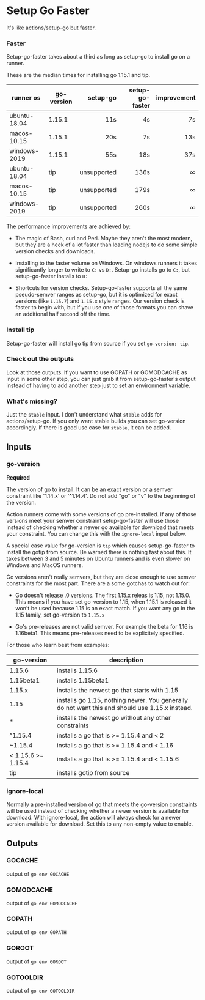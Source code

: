 # Setup Go Faster

It's like actions/setup-go but faster.

### Faster

Setup-go-faster takes about a third as long as setup-go to install go on a runner.

These are the median times for installing go 1.15.1 and tip.

| runner os    | go-version |    setup-go | setup-go-faster | improvement |
|--------------|------------|------------:|----------------:|------------:|
| ubuntu-18.04 | 1.15.1     |         11s |              4s |          7s |
| macos-10.15  | 1.15.1     |         20s |              7s |         13s |
| windows-2019 | 1.15.1     |         55s |             18s |         37s |
| ubuntu-18.04 | tip        | unsupported |            136s |           ∞ |
| macos-10.15  | tip        | unsupported |            179s |           ∞ |
| windows-2019 | tip        | unsupported |            260s |           ∞ |

The performance improvements are achieved by:

- The magic of Bash, curl and Perl. Maybe they aren't the most modern, but they are a heck of a lot faster than loading
  nodejs to do some simple version checks and downloads.

- Installing to the faster volume on Windows. On windows runners it takes significantly longer to write to `C:` vs
  `D:`. Setup-go installs go to `C:`, but setup-go-faster installs to `D:`

- Shortcuts for version checks. Setup-go-faster supports all the same pseudo-semver ranges as setup-go, but it is
  optimized for exact versions (like `1.15.7`) and `1.15.x` style ranges. Our version check is faster to begin with, but
  if you use one of those formats you can shave an additional half second off the time.

### Install tip

Setup-go-faster will install go tip from source if you set `go-version: tip`.

### Check out the outputs

Look at those outputs. If you want to use GOPATH or GOMODCACHE as input in some other step, you can just grab it from
setup-go-faster\'s output instead of having to add another step just to set an environment variable.

### What\'s missing?

Just the `stable` input. I don\'t understand what `stable` adds for actions/setup-go. If you only want stable builds you
can set go-version accordingly. If there is good use case for `stable`, it can be added.

<!--- start generated --->

## Inputs

### go-version

__Required__

The version of go to install. It can be an exact version or a semver constraint like '1.14.x' or '^1.14.4'.
Do not add "go" or "v" to the beginning of the version.

Action runners come with some versions of go pre-installed. If any of those versions meet your semver constraint
setup-go-faster will use those instead of checking whether a newer go available for download that meets your
constraint. You can change this with the `ignore-local` input below.

A special case value for go-version is `tip` which causes setup-go-faster to install the gotip from source. Be
warned there is nothing fast about this. It takes between 3 and 5 minutes on Ubuntu runners and is even slower
on Windows and MacOS runners.

Go versions aren't really semvers, but they are close enough to use semver constraints for the most part.
There are a some gotchas to watch out for:

- Go doesn't release .0 versions. The first 1.15.x releas is 1.15, not 1.15.0. This means if you have set
  go-version to 1.15, when 1.15.1 is released it won't be used because 1.15 is an exact match. If you want
  any go in the 1.15 family, set go-version to `1.15.x`

- Go's pre-releases are not valid semver. For example the beta for 1.16 is 1.16beta1. This means pre-releases
  need to be explicitely specified.

For those who learn best from examples:

| go-version         | description                                                                                    |
|--------------------|------------------------------------------------------------------------------------------------|
| 1.15.6             | installs 1.15.6                                                                                |
| 1.15beta1          | installs 1.15beta1                                                                             |
| 1.15.x             | installs the newest go that starts with 1.15                                                   |
| 1.15               | installs go 1.15, nothing newer. You generally do not want this and should use 1.15.x instead. |
| *                  | installs the newest go without any other constraints                                           |
| ^1.15.4            | installs a go that is >= 1.15.4 and < 2                                                        |
| ~1.15.4            | installs a go that is >= 1.15.4 and < 1.16                                                     |
| < 1.15.6 >= 1.15.4 | installs a go that is >= 1.15.4 and < 1.15.6                                                   |
| tip                | installs gotip  from source                                                                    |


### ignore-local

Normally a pre-installed version of go that meets the go-version constraints will be used instead
of checking whether a newer version is available for download. With ignore-local, the
action will always check for a newer version available for download. Set this to any non-empty value
to enable.


## Outputs

### GOCACHE

output of `go env GOCACHE`

### GOMODCACHE

output of `go env GOMODCACHE`

### GOPATH

output of `go env GOPATH`

### GOROOT

output of `go env GOROOT`

### GOTOOLDIR

output of `go env GOTOOLDIR`
<!--- end generated --->
